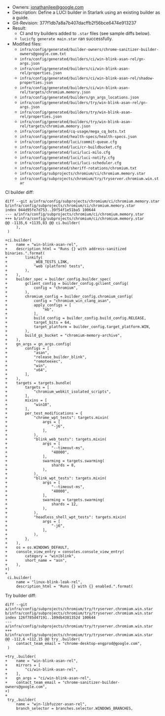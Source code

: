 * Owners: jonathanjlee@google.com
* Description: Define a LUCI builder in Starlark using an existing builder as a
  guide.
* Git-Revision: 377f1db7a8a7b407dacffb2f56bce6474e913237
* Result:
  * CI and try builders added to `.star` files (see sample diffs below).
  * `lucicfg generate main.star` ran successfully.
* Modified files:
  * `infra/config/generated/builder-owners/chrome-sanitizer-builder-owners@google.com.txt`
  * `infra/config/generated/builders/ci/win-blink-asan-rel/gn-args.json`
  * `infra/config/generated/builders/ci/win-blink-asan-rel/properties.json`
  * `infra/config/generated/builders/ci/win-blink-asan-rel/shadow-properties.json`
  * `infra/config/generated/builders/ci/win-blink-asan-rel/targets/chromium.memory.json`
  * `infra/config/generated/builders/gn_args_locations.json`
  * `infra/config/generated/builders/try/win-blink-asan-rel/gn-args.json`
  * `infra/config/generated/builders/try/win-blink-asan-rel/properties.json`
  * `infra/config/generated/builders/try/win-blink-asan-rel/targets/chromium.memory.json`
  * `infra/config/generated/cq-usage/mega_cq_bots.txt`
  * `infra/config/generated/health-specs/health-specs.json`
  * `infra/config/generated/luci/commit-queue.cfg`
  * `infra/config/generated/luci/cr-buildbucket.cfg`
  * `infra/config/generated/luci/luci-milo.cfg`
  * `infra/config/generated/luci/luci-notify.cfg`
  * `infra/config/generated/luci/luci-scheduler.cfg`
  * `infra/config/generated/sheriff-rotations/chromium.txt`
  * `infra/config/subprojects/chromium/ci/chromium.memory.star`
  * `infra/config/subprojects/chromium/try/tryserver.chromium.win.star`

CI builder diff:

```
diff --git a/infra/config/subprojects/chromium/ci/chromium.memory.star b/infra/config/subprojects/chromium/ci/chromium.memory.star
index 044d95fe7d753..39f54f1e51ba5 100644
--- a/infra/config/subprojects/chromium/ci/chromium.memory.star
+++ b/infra/config/subprojects/chromium/ci/chromium.memory.star
@@ -1135,6 +1135,83 @@ ci.builder(
     ),
 )

+ci.builder(
+    name = "win-blink-asan-rel",
+    description_html = "Runs {} with address-sanitized binaries.".format(
+        linkify(
+            _WEB_TESTS_LINK,
+            "web (platform) tests",
+        ),
+    ),
+    builder_spec = builder_config.builder_spec(
+        gclient_config = builder_config.gclient_config(
+            config = "chromium",
+        ),
+        chromium_config = builder_config.chromium_config(
+            config = "chromium_win_clang_asan",
+            apply_configs = [
+                "mb",
+            ],
+            build_config = builder_config.build_config.RELEASE,
+            target_bits = 64,
+            target_platform = builder_config.target_platform.WIN,
+        ),
+        build_gs_bucket = "chromium-memory-archive",
+    ),
+    gn_args = gn_args.config(
+        configs = [
+            "asan",
+            "release_builder_blink",
+            "remoteexec",
+            "win",
+            "x64",
+        ],
+    ),
+    targets = targets.bundle(
+        targets = [
+            "chromium_webkit_isolated_scripts",
+        ],
+        mixins = [
+            "win10",
+        ],
+        per_test_modifications = {
+            "chrome_wpt_tests": targets.mixin(
+                args = [
+                    "-j6",
+                ],
+            ),
+            "blink_web_tests": targets.mixin(
+                args = [
+                    "--timeout-ms",
+                    "48000",
+                ],
+                swarming = targets.swarming(
+                    shards = 8,
+                ),
+            ),
+            "blink_wpt_tests": targets.mixin(
+                args = [
+                    "--timeout-ms",
+                    "48000",
+                ],
+                swarming = targets.swarming(
+                    shards = 12,
+                ),
+            ),
+            "headless_shell_wpt_tests": targets.mixin(
+                args = [
+                    "-j6",
+                ],
+            ),
+        },
+    ),
+    os = os.WINDOWS_DEFAULT,
+    console_view_entry = consoles.console_view_entry(
+        category = "win|blink",
+        short_name = "asn",
+    ),
+)
+
 ci.builder(
     name = "linux-blink-leak-rel",
     description_html = "Runs {} with {} enabled.".format(
```

Try builder diff:

```
diff --git a/infra/config/subprojects/chromium/try/tryserver.chromium.win.star b/infra/config/subprojects/chromium/try/tryserver.chromium.win.star
index 126f785d47191..109db4381352d 100644
--- a/infra/config/subprojects/chromium/try/tryserver.chromium.win.star
+++ b/infra/config/subprojects/chromium/try/tryserver.chromium.win.star
@@ -112,6 +112,15 @@ try_.builder(
     contact_team_email = "chrome-desktop-engprod@google.com",
 )

+try_.builder(
+    name = "win-blink-asan-rel",
+    mirrors = [
+        "ci/win-blink-asan-rel",
+    ],
+    gn_args = "ci/win-blink-asan-rel",
+    contact_team_email = "chrome-sanitizer-builder-owners@google.com",
+)
+
 try_.builder(
     name = "win-libfuzzer-asan-rel",
     branch_selector = branches.selector.WINDOWS_BRANCHES,
```
